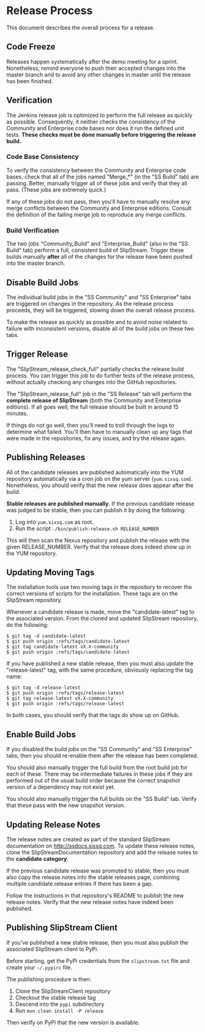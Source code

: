 
Release Process
===============

This document describes the overall process for a release.

Code Freeze
-----------

Releases happen systematically after the demo meeting for a sprint.
Nonetheless, remind everyone to push their accepted changes into the
master branch and to avoid any other changes in master until the
release has been finished.

Verification
------------

The Jenkins release job is optimized to perform the full release as
quickly as possible.  Consequently, it neither checks the consistency
of the Community and Enterprise code bases nor does it run the defined
unit tests.  **These checks must be done manually before triggering
the release build.**

### Code Base Consistency

To verify the consistency between the Community and Enterprise code
bases, check that all of the jobs named "Merge_*" (in the "SS Build"
tab) are passing.  Better, manually trigger all of these jobs and
verify that they all pass.  (These jobs are extremely quick.)

If any of these jobs do not pass, then you'll have to manually resolve
any merge conflicts between the Community and Enterprise editions.
Consult the definition of the failing merge job to reproduce any merge
conflicts.

### Build Verification

The two jobs "Community_Build" and "Enterprise_Build" (also in the "SS
Build" tab) perform a full, consistent build of SlipStream.  Trigger
these builds manually **after** all of the changes for the release
have been pushed into the master branch.

Disable Build Jobs
------------------

The individual build jobs in the "SS Community" and "SS Enterprise"
tabs are triggered on changes in the repository.  As the release
process proceeds, they will be triggered, slowing down the overall
release process.  

To make the release as quickly as possible and to avoid noise
related to failure with inconsistent versions, disable all of the 
build jobs on these two tabs. 

Trigger Release
---------------

The "SlipStream_release_check_full" partially checks the release build
process.  You can trigger this job to do further tests of the release
process, without actually checking any changes into the GitHub
repositories. 

The "SlipStream_release_full" job in the "SS Release" tab will perform
the **complete release of SlipStream** (both the Community and
Enterprise editions).  If all goes well, the full release should be
built in around 15 minutes.

If things do not go well, then you'll need to troll through the logs
to determine what failed.  You'll then have to manually clean up any
tags that were made in the repositories, fix any issues, and try the
release again. 

Publishing Releases
-------------------

All of the candidate releases are published automatically into the YUM
repository automatically via a cron job on the yum server
(`yum.sixsq.com`).  Nonetheless, you should verify that the new
release does appear after the build.

**Stable releases are published manually.**  If the previous candidate
release was judged to be stable, then you can publish it by doing the
following: 

  1. Log into `yum.sixsq.com` as root.
  2. Run the script `./bin/publish-release.sh RELEASE_NUMBER` 

This will then scan the Nexus repository and publish the release with
the given RELEASE_NUMBER.  Verify that the release does indeed show up
in the YUM repository. 

Updating Moving Tags
--------------------

The installation tools use two moving tags in the repository to
recover the correct versions of scripts for the installation.  These
tags are on the SlipStream repository.

Whenever a candidate release is made, move the "candidate-latest" tag
to the associated version.  From the cloned and updated SlipStream
repository, do the following:
```
$ git tag -d candidate-latest
$ git push origin :refs/tags/candidate-latest
$ git tag candidate-latest vX.X-community
$ git push origin :refs/tags/candidate-latest
```

If you have published a new stable release, then you must also update
the "release-latest" tag, with the same procedure, obviously replacing
the tag name:
```
$ git tag -d release-latest
$ git push origin :refs/tags/release-latest
$ git tag release-latest vX.X-community
$ git push origin :refs/tags/release-latest
```

In both cases, you should verify that the tags do show up on GitHub.

Enable Build Jobs
-----------------

If you disabled the build jobs on the "SS Community" and "SS
Enterprise" tabs, then you should re-enable them after the release has
been completed.

You should also manually trigger the full build from the root build
job for each of these.  There may be intermediate failures in these
jobs if they are performed out of the usual build order because the
correct snapshot version of a dependency may not exist yet.

You should also manually trigger the full builds on the "SS Build"
tab.  Verify that these pass with the new snapshot version. 


Updating Release Notes
----------------------

The release notes are created as part of the standard SlipStream
documentation on http://ssdocs.sixsq.com.  To update these release
notes, clone the SlipStreamDocumentation repository and add the
release notes to the **candidate category**.

If the previous candidate release was promoted to stable, then you
must also copy the release notes into the stable releases page,
combining multiple candidate release entries if there has been a gap. 

Follow the instructions in that repository's README to publish the new
release notes.  Verify that the new release notes have indeed been
published. 


Publishing SlipStream Client
----------------------------

If you've published a new stable release, then you must also publish
the associated SlipStream client to PyPi.  

Before starting, get the PyPi credentials from the `slipstream.txt`
file and create your `~/.pypirc` file.

The publishing procedure is then:

  1. Clone the SlipStreamClient repository
  2. Checkout the stable release tag
  3. Descend into the `pypi` subdirectory
  4. Run `mvn clean install -P release`

Then verify on PyPi that the new version is available.
